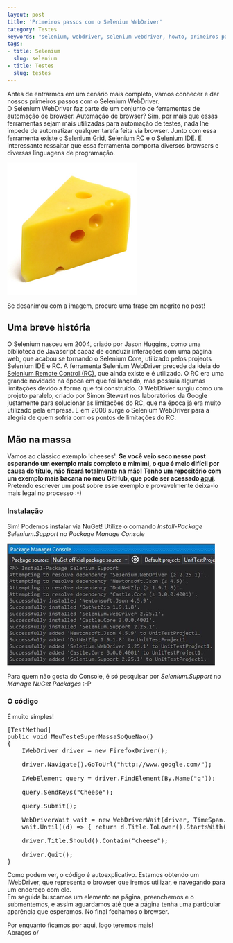 ```yaml
--- 
layout: post
title: 'Primeiros passos com o Selenium WebDriver'
category: Testes
keywords: "selenium, webdriver, selenium webdriver, howto, primeiros passos, testes de interface, teste, testes, teste de interface, web"
tags: 
- title: Selenium
  slug: selenium
- title: Testes
  slug: testes
---
```


Antes de entrarmos em um cenário mais completo, vamos conhecer e dar nossos primeiros passos com o Selenium WebDriver.  
O Selenium WebDriver faz parte de um conjunto de ferramentas de automação de browser. Automação de browser? Sim, por mais que essas ferramentas 
sejam mais utilizadas para automação de testes, nada lhe impede de automatizar qualquer tarefa feita via browser. Junto com essa ferramenta 
existe o [Selenium Grid][SeleniumGrid], [Selenium RC][SeleniumRC] e o [Selenium IDE][SeleniumIDE]. 
É interessante ressaltar que essa ferramenta comporta diversos browsers e diversas linguagens de programação.


<img title="Cheese" src="/images/cheese.jpg" class="post_img"/>
<p class="post_img_subtitle">Se desanimou com a imagem, procure uma frase em negrito no post!</p>



## Uma breve história
O Selenium nasceu em 2004, criado por Jason Huggins, como uma biblioteca de Javascript capaz de conduzir interações com uma página web, que 
acabou se tornando o Selenium Core, utilizado pelos projeots Selenium IDE e RC.
A ferramenta Selenium WebDriver precede da ideia do [Selenium Remote Control (RC)][SeleniumRC], que ainda existe e é utilizado. O RC era uma 
grande novidade na época em que foi lançado, mas possuía algumas limitações devido a forma que foi construído. O WebDriver surgiu como um projeto paralelo,
criado por Simon Stewart nos laboratórios da Google justamente para solucionar as limitações do RC, que na época já era muito utilizado pela empresa. E em 2008 surge o Selenium WebDriver para a alegria de quem sofria com os pontos de limitações do RC.

## Mão na massa
Vamos ao clássico exemplo 'cheeses'. **Se você veio seco nesse post esperando um exemplo mais completo e mimimi, o que é meio difícil por causa do título, não ficará totalmente na mão!
Tenho um repositório com um exemplo mais bacana no meu GitHub, que pode ser acessado [aqui][selenium-repository]**. Pretendo escrever um post sobre esse exemplo e provavelmente deixa-lo mais legal no processo :-)

### Instalação

Sim! Podemos instalar via NuGet! Utilize o comando *Install-Package Selenium.Support* no *Package Manage Console*


<img title="Instalação" alt="Instalação" src="/images/selenium-install.JPG" class="post_img"/>


Para quem não gosta do Console, é só pesquisar por *Selenium.Support* no *Manage NuGet Packages* :-P

### O código

É muito simples!

<pre name="code" class="c-sharp">
[TestMethod]
public void MeuTesteSuperMassaSoQueNao()
{
    IWebDriver driver = new FirefoxDriver();

    driver.Navigate().GoToUrl("http://www.google.com/");

    IWebElement query = driver.FindElement(By.Name("q"));

    query.SendKeys("Cheese");

    query.Submit();

    WebDriverWait wait = new WebDriverWait(driver, TimeSpan.FromSeconds(10));
    wait.Until((d) => { return d.Title.ToLower().StartsWith("cheese"); });

    driver.Title.Should().Contain("cheese");

    driver.Quit();
}
</pre>

Como podem ver, o código é autoexplicativo.
Estamos obtendo um IWebDriver, que representa o browser que iremos utilizar, e navegando para um endereço com ele.  
Em seguida buscamos um elemento na página, preenchemos e o submentemos, e assim aguardamos até que a página tenha uma particular aparência 
que esperamos. No final fechamos o browser.


Por enquanto ficamos por aqui, logo teremos mais!  
Abraços o/

[SeleniumGrid]:http://seleniumhq.org/projects/grid/
[SeleniumIDE]:http://seleniumhq.org/projects/ide/
[SeleniumRC]:http://seleniumhq.org/projects/remote-control/
[selenium-repository]:https://github.com/DyegoCosta/SeleniumSample